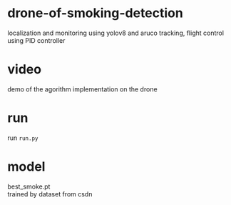 # drone-of-smoking-detection
localization and monitoring using yolov8 and aruco tracking, flight control using PID controller  

# video
demo of the agorithm implementation on the drone  

# run  
run `run.py` 

# model
best_smoke.pt  
trained by dataset from csdn  
